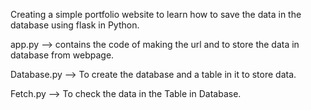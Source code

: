 Creating a simple portfolio website to learn how to save the data in the database using flask in Python.

app.py --> contains the code of making the url and to store the data in database from webpage.

Database.py --> To create the database and a table in it to store data.

Fetch.py --> To check the data in the Table in Database.
